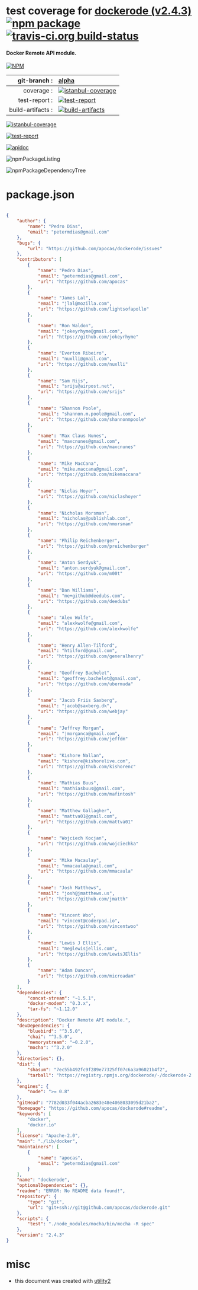 # test coverage for  [dockerode (v2.4.3)](https://github.com/apocas/dockerode#readme)  [![npm package](https://img.shields.io/npm/v/npmtest-dockerode.svg?style=flat-square)](https://www.npmjs.org/package/npmtest-dockerode) [![travis-ci.org build-status](https://api.travis-ci.org/npmtest/node-npmtest-dockerode.svg)](https://travis-ci.org/npmtest/node-npmtest-dockerode)
#### Docker Remote API module.

[![NPM](https://nodei.co/npm/dockerode.png?downloads=true)](https://www.npmjs.com/package/dockerode)

| git-branch : | [alpha](https://github.com/npmtest/node-npmtest-dockerode/tree/alpha)|
|--:|:--|
| coverage : | [![istanbul-coverage](https://npmtest.github.io/node-npmtest-dockerode/build/coverage.badge.svg)](https://npmtest.github.io/node-npmtest-dockerode/build/coverage.html/index.html)|
| test-report : | [![test-report](https://npmtest.github.io/node-npmtest-dockerode/build/test-report.badge.svg)](https://npmtest.github.io/node-npmtest-dockerode/build/test-report.html)|
| build-artifacts : | [![build-artifacts](https://npmtest.github.io/node-npmtest-dockerode/glyphicons_144_folder_open.png)](https://github.com/npmtest/node-npmtest-dockerode/tree/gh-pages/build)|

[![istanbul-coverage](https://npmtest.github.io/node-npmtest-dockerode/build/screenCapture.buildCustomOrg.browser.coverage.html.png)](https://npmtest.github.io/node-npmtest-dockerode/build/coverage.html/index.html)

[![test-report](https://npmtest.github.io/node-npmtest-dockerode/build/screenCapture.buildCustomOrg.browser.%252Fhome%252Ftravis%252Fbuild%252Fnpmtest%252Fnode-npmtest-dockerode%252Ftmp%252Fbuild%252Ftest-report.html.png)](https://npmtest.github.io/node-npmtest-dockerode/build/test-report.html)

[![apidoc](https://npmdoc.github.io/node-npmdoc-dockerode/build/screenCapture.buildApidoc.browser.%252Fhome%252Ftravis%252Fbuild%252Fnpmdoc%252Fnode-npmdoc-dockerode%252Ftmp%252Fbuild%252Fapidoc.html.png)](https://npmdoc.github.io/node-npmdoc-dockerode/build/apidoc.html)

![npmPackageListing](https://npmtest.github.io/node-npmtest-dockerode/build/screenCapture.npmPackageListing.svg)

![npmPackageDependencyTree](https://npmtest.github.io/node-npmtest-dockerode/build/screenCapture.npmPackageDependencyTree.svg)



# package.json

```json

{
    "author": {
        "name": "Pedro Dias",
        "email": "petermdias@gmail.com"
    },
    "bugs": {
        "url": "https://github.com/apocas/dockerode/issues"
    },
    "contributors": [
        {
            "name": "Pedro Dias",
            "email": "petermdias@gmail.com",
            "url": "https://github.com/apocas"
        },
        {
            "name": "James Lal",
            "email": "jlal@mozilla.com",
            "url": "https://github.com/lightsofapollo"
        },
        {
            "name": "Ron Waldon",
            "email": "jokeyrhyme@gmail.com",
            "url": "https://github.com/jokeyrhyme"
        },
        {
            "name": "Everton Ribeiro",
            "email": "nuxlli@gmail.com",
            "url": "https://github.com/nuxlli"
        },
        {
            "name": "Sam Rijs",
            "email": "srijs@airpost.net",
            "url": "https://github.com/srijs"
        },
        {
            "name": "Shannon Poole",
            "email": "shannon.m.poole@gmail.com",
            "url": "https://github.com/shannonmpoole"
        },
        {
            "name": "Max Claus Nunes",
            "email": "maxcnunes@gmail.com",
            "url": "https://github.com/maxcnunes"
        },
        {
            "name": "Mike MacCana",
            "email": "mike.maccana@gmail.com",
            "url": "https://github.com/mikemaccana"
        },
        {
            "name": "Niclas Hoyer",
            "url": "https://github.com/niclashoyer"
        },
        {
            "name": "Nicholas Morsman",
            "email": "nicholas@publishlab.com",
            "url": "https://github.com/nmorsman"
        },
        {
            "name": "Philip Reichenberger",
            "url": "https://github.com/preichenberger"
        },
        {
            "name": "Anton Serdyuk",
            "email": "anton.serdyuk@gmail.com",
            "url": "https://github.com/m00t"
        },
        {
            "name": "Dan Williams",
            "email": "me+github@deedubs.com",
            "url": "https://github.com/deedubs"
        },
        {
            "name": "Alex Wolfe",
            "email": "alexkwolfe@gmail.com",
            "url": "https://github.com/alexkwolfe"
        },
        {
            "name": "Henry Allen-Tilford",
            "email": "htilford@gmail.com",
            "url": "https://github.com/generalhenry"
        },
        {
            "name": "Geoffrey Bachelet",
            "email": "geoffrey.bachelet@gmail.com",
            "url": "https://github.com/ubermuda"
        },
        {
            "name": "Jacob Friis Saxberg",
            "email": "jacob@saxberg.dk",
            "url": "https://github.com/webjay"
        },
        {
            "name": "Jeffrey Morgan",
            "email": "jmorganca@gmail.com",
            "url": "https://github.com/jeffdm"
        },
        {
            "name": "Kishore Nallan",
            "email": "kishore@kishorelive.com",
            "url": "https://github.com/kishorenc"
        },
        {
            "name": "Mathias Buus",
            "email": "mathiasbuus@gmail.com",
            "url": "https://github.com/mafintosh"
        },
        {
            "name": "Matthew Gallagher",
            "email": "mattva01@gmail.com",
            "url": "https://github.com/mattva01"
        },
        {
            "name": "Wojciech Kocjan",
            "url": "https://github.com/wojciechka"
        },
        {
            "name": "Mike Macaulay",
            "email": "mmacaula@gmail.com",
            "url": "https://github.com/mmacaula"
        },
        {
            "name": "Josh Matthews",
            "email": "josh@jmatthews.us",
            "url": "https://github.com/jmatth"
        },
        {
            "name": "Vincent Woo",
            "email": "vincent@coderpad.io",
            "url": "https://github.com/vincentwoo"
        },
        {
            "name": "Lewis J Ellis",
            "email": "me@lewisjellis.com",
            "url": "https://github.com/LewisJEllis"
        },
        {
            "name": "Adam Duncan",
            "url": "https://github.com/microadam"
        }
    ],
    "dependencies": {
        "concat-stream": "~1.5.1",
        "docker-modem": "0.3.x",
        "tar-fs": "~1.12.0"
    },
    "description": "Docker Remote API module.",
    "devDependencies": {
        "bluebird": "^3.5.0",
        "chai": "^3.5.0",
        "memorystream": "~0.2.0",
        "mocha": "^3.2.0"
    },
    "directories": {},
    "dist": {
        "shasum": "7ec55b492fc9f289e77325ff07c6a3a96021b4f2",
        "tarball": "https://registry.npmjs.org/dockerode/-/dockerode-2.4.3.tgz"
    },
    "engines": {
        "node": ">= 0.8"
    },
    "gitHead": "7782d033f044acba2683e48e4068033095d21ba2",
    "homepage": "https://github.com/apocas/dockerode#readme",
    "keywords": [
        "docker",
        "docker.io"
    ],
    "license": "Apache-2.0",
    "main": "./lib/docker",
    "maintainers": [
        {
            "name": "apocas",
            "email": "petermdias@gmail.com"
        }
    ],
    "name": "dockerode",
    "optionalDependencies": {},
    "readme": "ERROR: No README data found!",
    "repository": {
        "type": "git",
        "url": "git+ssh://git@github.com/apocas/dockerode.git"
    },
    "scripts": {
        "test": "./node_modules/mocha/bin/mocha -R spec"
    },
    "version": "2.4.3"
}
```



# misc
- this document was created with [utility2](https://github.com/kaizhu256/node-utility2)
